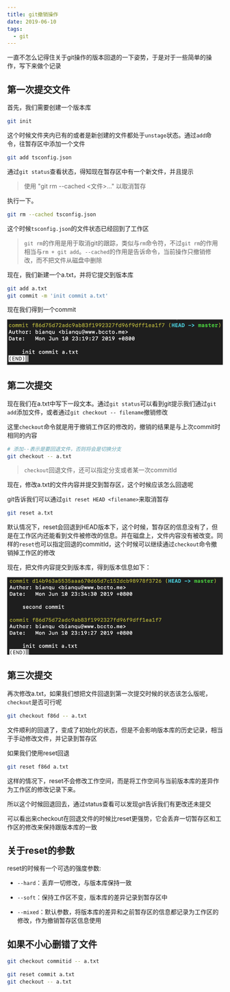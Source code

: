 ```yaml
---
title: git撤销操作
date: 2019-06-10
tags:
  - git
--- 
```


一直不怎么记得住关于git操作的版本回退的一下姿势，于是对于一些简单的操作，写下来做个记录

## 第一次提交文件

首先，我们需要创建一个版本库

```bash
git init
```

这个时候文件夹内已有的或者是新创建的文件都处于`unstage`状态。通过`add`命令，往暂存区中添加一个文件

```bash
git add tsconfig.json
```

通过`git status`查看状态，得知现在暂存区中有一个新文件，并且提示

> 使用 "git rm --cached <文件>..." 以取消暂存

执行一下。

```bash
git rm --cached tsconfig.json
```

这个时候`tsconfig.json`的文件状态已经回到了工作区

> `git rm`的作用是用于取消git的跟踪，类似与`rm`命令符，不过`git rm`的作用相当与`rm + git add`。`--cached`的作用是告诉命令，当前操作只撤销修改，而不把文件从磁盘中删除

现在，我们新建一个a.txt，并将它提交到版本库

```bash
git add a.txt
git commit -m 'init commit a.txt'
```

现在我们得到一个commit

![](./assets/commit1.png)

## 第二次提交

现在我们在a.txt中写下一段文本。通过`git status`可以看到git提示我们通过`git add`添加文件，或者通过`git checkout -- filename`撤销修改

这里`checkout`命令就是用于撤销工作区的修改的，撤销的结果是与上次commit时相同的内容

```bash
# 添加--表示是要回退文件，否则将会是切换分支
git checkout -- a.txt
```

> `checkout`回退文件，还可以指定分支或者某一次commitId

现在，修改a.txt的文件内容并提交到暂存区，这个时候应该怎么回退呢

git告诉我们可以通过`git reset HEAD <filename>`来取消暂存

```bash
git reset a.txt
```

默认情况下，reset会回退到HEAD版本下，这个时候，暂存区的信息没有了，但是在工作区内还能看到文件被修改的信息。并在磁盘上，文件内容没有被改变。同样的`reset`也可以指定回退的commitId，这个时候可以继续通过`checkout`命令撤销掉工作区的修改

现在，把文件内容提交到版本库，得到版本信息如下：

![](./assets/commit2.png)

## 第三次提交

再次修改a.txt，如果我们想把文件回退到第一次提交时候的状态该怎么版呢，`checkout`是否可行呢

```bash
git checkout f86d -- a.txt
```

文件顺利的回退了，变成了初始化的状态，但是不会影响版本库的历史记录，相当于手动修改文件，并记录到暂存区

如果我们使用reset回退

```bash
git reset f86d a.txt
```

这样的情况下，reset不会修改工作空间，而是将工作空间与当前版本库的差异作为工作区的修改记录下来。

所以这个时候回退回去，通过status查看可以发现git告诉我们有更改还未提交

可以看出来checkout在回退文件的时候比reset更强势，它会丢弃一切暂存区和工作区的修改来保持跟版本库的一致

## 关于reset的参数

reset的时候有一个可选的强度参数:

- `--hard`：丢弃一切修改，与版本库保持一致

- `--soft`：保持工作区不变，版本库的差异记录到暂存区中

- `--mixed`：默认参数，将版本库的差异和之前暂存区的信息都记录为工作区的修改，作为撤销暂存区信息使用

## 如果不小心删错了文件

```bash
git checkout commitid -- a.txt
```

```bash
git reset commit a.txt
git checkout -- a.txt
```






